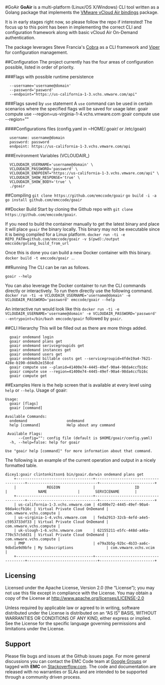 #GoAir
**GoAir** is a multi-platform (Linux/OS X/Windows) CLI tool written as a Golang package that implements the [VMware vCloud Air bindings](https://github.com/vmware/govcloudair) package.

It is in early stages right now, so please follow the repo if interested!  The focus up to this point has been in implementing the correct CLI and configuration framework along with basic vCloud Air On-Demand authentication.

The package leverages Steve Francia's [Cobra](https://github.com/spf13/cobra) as a CLI framework and [Viper](https://github.com/spf13/viper) for configuration management.

##Configuration
The project currently has the four areas of configuration possible, listed in order of priority.  

###Flags with possible runtime persistence

      --username='username@domain'
      --password='pasword'
      --endpoint="https://us-california-1-3.vchs.vmware.com/api"

###Flags saved by ```use``` statement
A ```use``` command can be used in certain scenarios where the specified flags will be saved for usage later.
      goair compute use --region=us-virginia-1-4.vchs.vmware.com
      goair compute use --region=""

####Configurations files (config.yaml in ~HOME/.goair/ or /etc/goair)

      username: username@domain
      password: password
      endpoint: https://us-california-1-3.vchs.vmware.com/api

###Environment Variables (VCLOUDAIR_)

      VCLOUDAIR_USERNAME='username@domain' \
      VCLOUDAIR_PASSWORD='password' \
      VCLOUDAIR_ENDPOINT="https://us-california-1-3.vchs.vmware.com/api" \
      VCLOUDAIR_SHOW_RESPONSE='true' \
      VCLOUDAIR_SHOW_BODY='true' \
      ./goair


##Compiling
```git clone https://github.com/emccode/goair```
```go build -i -a```
```go install github.com/emccode/goair```

##Docker Build
Start by cloning the Github repo with ```git clone https://github.com/emccode/goair```.

If you need to build the container manually to get the latest binary and place it will place ```goair``` the binary locally.  This binary may not be executable since it is being compiled for a Linux platform.
```docker run -ti -e REPO_PATH=github.com/emccode/goair -v $(pwd):/output emccode/golang_build_from_url```

Once this is done you can build a new Docker container with this binary.
```docker build -t emccode/goair .```.


##Running
The CLI can be ran as follows.

```goair --help```

You can also leverage the Docker container to run the CLI commands directly or interactively.  To run them directly use the following command.
```docker run -ti -e VCLOUDAIR_USERNAME='username@domain' -e VCLOUDAIR_PASSWORD='password' emccode/goair --help```

An interactive run would look like this ```docker run -ti -e VCLOUDAIR_USERNAME='username@domain' -e VCLOUDAIR_PASSWORD='password' --entrypoint=/bin/bash emccode/goair``` followed by ```goair```.


##CLI Hierarchy
This will be filled out as there are more things added.

      goair ondemand login
      goair ondemand plans get
      goair ondemand serivcegroupids get
      goair ondemand instances get
      goair ondemand users get
      goair ondemand billable costs get --servicegroupid=4fde19a4-7621-428e-b190-dd4db2e158cd
      goair compute use --planid=41400e74-4445-49ef-90a4-98da4ccfb16c
      goair compute use --region=41400e74-4445-49ef-90a4-98da4ccfb16c
      goair compute get


##Examples
Here is the help screen that is available at every level using ```help``` or ```--help```.
    Usage of goair:

    Usage:
      goair [flags]
      goair [command]

    Available Commands:
      ondemand                  ondemand
      help [command]            Help about any command

     Available Flags:
          --Config="": config file (default is $HOME/goair/config.yaml)
      -h, --help=false: help for goair

    Use "goair help [command]" for more information about that command.


The following is an example of the current operation and output in a nicely formatted table.

    dicey1:goair clintonkitson$ bin/goair.darwin ondemand plans get
        +-----------------------------------+--------------------------------------+--------------------------------+-------------------------+
        |              REGION               |                  ID                  |              NAME              |       SERVICENAME       |
        +-----------------------------------+--------------------------------------+--------------------------------+-------------------------+
        | us-california-1-3.vchs.vmware.com | 41400e72-4445-49ef-90a4-98da4ccfb16c | Virtual Private Cloud OnDemand | com.vmware.vchs.compute |
        | us-virginia-1-4.vchs.vmware.com   | feda2913-32cb-4efd-a4e5-c5953733df33 | Virtual Private Cloud OnDemand | com.vmware.vchs.compute |
        | uk-slough-1-6.vchs.vmware.com     | 62155211-e5fc-448d-a46a-770c57c5dd31 | Virtual Private Cloud OnDemand | com.vmware.vchs.compute |
        | PMP                               | e79a3b5g-92bc-4b33-aa6c-9dbd1e9d9bfe | My Subscriptions               | com.vmware.vchs.vcim    |
        +-----------------------------------+--------------------------------------+--------------------------------+-------------------------+


Licensing
---------
Licensed under the Apache License, Version 2.0 (the “License”); you may not use this file except in compliance with the License. You may obtain a copy of the License at <http://www.apache.org/licenses/LICENSE-2.0>

Unless required by applicable law or agreed to in writing, software distributed under the License is distributed on an “AS IS” BASIS, WITHOUT WARRANTIES OR CONDITIONS OF ANY KIND, either express or implied. See the License for the specific language governing permissions and limitations under the License.

Support
-------
Please file bugs and issues at the Github issues page. For more general discussions you can contact the EMC Code team at <a href="https://groups.google.com/forum/#!forum/emccode-users">Google Groups</a> or tagged with **EMC** on <a href="https://stackoverflow.com">Stackoverflow.com</a>. The code and documentation are released with no warranties or SLAs and are intended to be supported through a community driven process.
